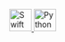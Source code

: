 <p align="left">
  <a href="https://swift.org" target="_blank">
    <img src="https://img.shields.io/badge/swift-F54A2A?style=for-the-badge&logo=swift&logoColor=white" alt="Swift" height="40"/>
  </a>
  <a href="https://www.python.org" target="_blank">
    <img src="https://img.shields.io/badge/python-3776AB?style=for-the-badge&logo=python&logoColor=white" alt="Python" height="40"/>
  </a>
</p>

